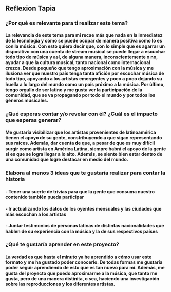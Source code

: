 ## Reflexion Tapia

### ¿Por qué es relevante para ti realizar este tema?
#### La relevancia de este tema para mí recae más que nada en la inmediatez de la tecnología y cómo se puede ocupar de manera positiva como lo es con la música. Con esto quiero decir que, con lo simple que es agarrar un dispositivo con una cuenta de stream musical se puede llegar a escuchar todo tipo de música y así, de alguna manera, inconscientemente o no, ayudar a que la cultura musical, tanto nacional como internacional crezca. Desde pequeño que tengo aproximación con la música y  me ilusiona ver que nuestro país tenga tanta afición por escuchar música de todo tipo, apoyando a los artistas emergentes y poco a poco dejando su huella a lo largo del mundo como un país próximo a la música. Por último, tengo orgullo de ser latino y me gusta ver la participación de la comunidad, que se va propagando por todo el mundo y por todos los géneros musicales. 
### ¿Qué esperas contar y/o revelar con él? ¿Cuál es el impacto que esperas generar?
#### Me gustaría visibilizar que los artistas provenientes de latinoamérica tienen el apoyo de su gente, constribuyendo a que sigan representando sus raíces. Además, dar cuenta de que, a pesar de que es muy difícil surgir como artista en América Latina, siempre habrá el apoyo de la gente si es que se logra llegar a lo alto. Además, se siente bien estar dentro de una comunidad que logre destacar en medio del mundo.
### Elabora al menos 3 ideas que te gustaría realizar para contar la historia
#### - Tener una suerte de trivias para que la gente que consuma nuestro contenido también pueda participar

#### - Ir actualizando los datos de los oyentes mensuales y las ciudades que más escuchan a los artistas

#### - Juntar testimonios de personas latinas de distintas nacionalidades que hablen de su experiencia con la música y la de sus respectivos países
### ¿Qué te gustaría aprender en este proyecto?
#### La verdad es que hasta el minuto ya he aprendido a cómo usar este formato y me ha gustado poder conocerlo. De todas formas me gustaría poder seguir aprendiendo de esto que es tan nuevo para mí. Además, me gusta del proyecto que puedo aproximarme a la música, que tanto me gusta, pero de una manera distinita, o sea, haciendo una investigación sobre las reproducciones y los diferentes artistas.
